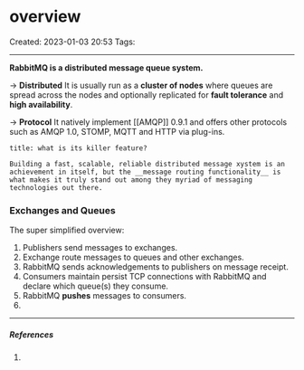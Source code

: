 # overview
Created: 2023-01-03 20:53
Tags: 
____

__RabbitMQ is a distributed message queue system.__

-> __Distributed__
	It is usually run as a __cluster of nodes__ where queues are spread across the nodes and optionally replicated for __fault tolerance__ and __high availability__.

-> __Protocol__
	It natively implement [[AMQP]] 0.9.1 and offers other protocols such as AMQP 1.0, STOMP, MQTT and HTTP via plug-ins.

```ad-warning
title: what is its killer feature?

Building a fast, scalable, reliable distributed message xystem is an achievement in itself, but the __message routing functionality__ is what makes it truly stand out among they myriad of messaging technologies out there.
```



### Exchanges and Queues

The super simplified overview:

1. Publishers send messages to exchanges.
2. Exchange route messages to queues and other exchanges.
3. RabbitMQ sends acknowledgements to publishers on message receipt.
4. Consumers maintain persist TCP connections with RabbitMQ and declare which queue(s) they consume.
5. RabbitMQ __pushes__ messages to consumers.
6. 


_____
##### References
1.

